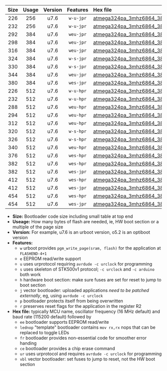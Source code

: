 |Size|Usage|Version|Features|Hex file|
|:-:|:-:|:-:|:-:|:--|
|226|256|u7.6|`w-u-jpr`|[atmega324pa_3mhz6864_38400bps_ur_vbl.hex](https://raw.githubusercontent.com/stefanrueger/urboot/main//atmega324pa_3mhz6864_38400bps_ur_vbl.hex)|
|232|256|u7.6|`w-u-jpr`|[atmega324pa_3mhz6864_38400bps_lednop_ur_vbl.hex](https://raw.githubusercontent.com/stefanrueger/urboot/main//atmega324pa_3mhz6864_38400bps_lednop_ur_vbl.hex)|
|292|384|u7.6|`weu-jpr`|[atmega324pa_3mhz6864_38400bps_ee_ur_vbl.hex](https://raw.githubusercontent.com/stefanrueger/urboot/main//atmega324pa_3mhz6864_38400bps_ee_ur_vbl.hex)|
|298|384|u7.6|`weu-jpr`|[atmega324pa_3mhz6864_38400bps_ee_lednop_ur_vbl.hex](https://raw.githubusercontent.com/stefanrueger/urboot/main//atmega324pa_3mhz6864_38400bps_ee_lednop_ur_vbl.hex)|
|316|384|u7.6|`weu-jpr`|[atmega324pa_3mhz6864_38400bps_ee_lednop_fr_ur_vbl.hex](https://raw.githubusercontent.com/stefanrueger/urboot/main//atmega324pa_3mhz6864_38400bps_ee_lednop_fr_ur_vbl.hex)|
|324|384|u7.6|`w-s-jpr`|[atmega324pa_3mhz6864_38400bps_vbl.hex](https://raw.githubusercontent.com/stefanrueger/urboot/main//atmega324pa_3mhz6864_38400bps_vbl.hex)|
|330|384|u7.6|`w-s-jpr`|[atmega324pa_3mhz6864_38400bps_lednop_vbl.hex](https://raw.githubusercontent.com/stefanrueger/urboot/main//atmega324pa_3mhz6864_38400bps_lednop_vbl.hex)|
|344|384|u7.6|`weu-jpr`|[atmega324pa_3mhz6864_38400bps_ee_lednop_fr_ce_ur_vbl.hex](https://raw.githubusercontent.com/stefanrueger/urboot/main//atmega324pa_3mhz6864_38400bps_ee_lednop_fr_ce_ur_vbl.hex)|
|380|384|u7.6|`wes-jpr`|[atmega324pa_3mhz6864_38400bps_ee_vbl.hex](https://raw.githubusercontent.com/stefanrueger/urboot/main//atmega324pa_3mhz6864_38400bps_ee_vbl.hex)|
|226|512|u7.6|`w-u-hpr`|[atmega324pa_3mhz6864_38400bps_ur.hex](https://raw.githubusercontent.com/stefanrueger/urboot/main//atmega324pa_3mhz6864_38400bps_ur.hex)|
|232|512|u7.6|`w-u-hpr`|[atmega324pa_3mhz6864_38400bps_lednop_ur.hex](https://raw.githubusercontent.com/stefanrueger/urboot/main//atmega324pa_3mhz6864_38400bps_lednop_ur.hex)|
|288|512|u7.6|`weu-hpr`|[atmega324pa_3mhz6864_38400bps_ee_ur.hex](https://raw.githubusercontent.com/stefanrueger/urboot/main//atmega324pa_3mhz6864_38400bps_ee_ur.hex)|
|294|512|u7.6|`weu-hpr`|[atmega324pa_3mhz6864_38400bps_ee_lednop_ur.hex](https://raw.githubusercontent.com/stefanrueger/urboot/main//atmega324pa_3mhz6864_38400bps_ee_lednop_ur.hex)|
|312|512|u7.6|`weu-hpr`|[atmega324pa_3mhz6864_38400bps_ee_lednop_fr_ur.hex](https://raw.githubusercontent.com/stefanrueger/urboot/main//atmega324pa_3mhz6864_38400bps_ee_lednop_fr_ur.hex)|
|320|512|u7.6|`w-s-hpr`|[atmega324pa_3mhz6864_38400bps.hex](https://raw.githubusercontent.com/stefanrueger/urboot/main//atmega324pa_3mhz6864_38400bps.hex)|
|326|512|u7.6|`w-s-hpr`|[atmega324pa_3mhz6864_38400bps_lednop.hex](https://raw.githubusercontent.com/stefanrueger/urboot/main//atmega324pa_3mhz6864_38400bps_lednop.hex)|
|340|512|u7.6|`weu-hpr`|[atmega324pa_3mhz6864_38400bps_ee_lednop_fr_ce_ur.hex](https://raw.githubusercontent.com/stefanrueger/urboot/main//atmega324pa_3mhz6864_38400bps_ee_lednop_fr_ce_ur.hex)|
|376|512|u7.6|`wes-hpr`|[atmega324pa_3mhz6864_38400bps_ee.hex](https://raw.githubusercontent.com/stefanrueger/urboot/main//atmega324pa_3mhz6864_38400bps_ee.hex)|
|382|512|u7.6|`wes-hpr`|[atmega324pa_3mhz6864_38400bps_ee_lednop.hex](https://raw.githubusercontent.com/stefanrueger/urboot/main//atmega324pa_3mhz6864_38400bps_ee_lednop.hex)|
|382|512|u7.6|`wes-jpr`|[atmega324pa_3mhz6864_38400bps_ee_lednop_vbl.hex](https://raw.githubusercontent.com/stefanrueger/urboot/main//atmega324pa_3mhz6864_38400bps_ee_lednop_vbl.hex)|
|412|512|u7.6|`wes-hpr`|[atmega324pa_3mhz6864_38400bps_ee_lednop_fr.hex](https://raw.githubusercontent.com/stefanrueger/urboot/main//atmega324pa_3mhz6864_38400bps_ee_lednop_fr.hex)|
|412|512|u7.6|`wes-jpr`|[atmega324pa_3mhz6864_38400bps_ee_lednop_fr_vbl.hex](https://raw.githubusercontent.com/stefanrueger/urboot/main//atmega324pa_3mhz6864_38400bps_ee_lednop_fr_vbl.hex)|
|454|512|u7.6|`wes-hpr`|[atmega324pa_3mhz6864_38400bps_ee_lednop_fr_ce.hex](https://raw.githubusercontent.com/stefanrueger/urboot/main//atmega324pa_3mhz6864_38400bps_ee_lednop_fr_ce.hex)|
|454|512|u7.6|`wes-jpr`|[atmega324pa_3mhz6864_38400bps_ee_lednop_fr_ce_vbl.hex](https://raw.githubusercontent.com/stefanrueger/urboot/main//atmega324pa_3mhz6864_38400bps_ee_lednop_fr_ce_vbl.hex)|

- **Size:** Bootloader code size including small table at top end
- **Useage:** How many bytes of flash are needed, ie, HW boot section or a multiple of the page size
- **Version:** For example, u7.6 is an urboot version, o5.2 is an optiboot version
- **Features:**
  + `w` urboot provides `pgm_write_page(sram, flash)` for the application at `FLASHEND-4+1`
  + `e` EEPROM read/write support
  + `u` uses urprotocol requiring `avrdude -c urclock` for programming
  + `s` uses skeleton of STK500v1 protocol; `-c urclock` and `-c arduino` both work
  + `h` hardware boot section: make sure fuses are set for reset to jump to boot section
  + `j` vector bootloader: uploaded applications *need to be patched externally*, eg, using `avrdude -c urclock`
  + `p` bootloader protects itself from being overwritten
  + `r` preserves reset flags for the application in the register R2
- **Hex file:** typically MCU name, oscillator frequency (16 MHz default) and baud rate (115200 default) followed by
  + `ee` bootloader supports EEPROM read/write
  + `lednop` "template" bootloader contains `mov rx,rx` nops that can be replaced to toggle LEDs
  + `fr` bootloader provides non-essential code for smoother error handing
  + `ce` bootloader provides a chip erase command
  + `ur` uses urprotocol and requires `avrdude -c urclock` for programming
  + `vbl` vector bootloader: set fuses to jump to reset, not the HW boot section
